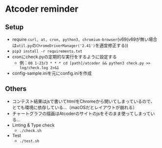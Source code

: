 # Atcoder reminder

## Setup

- require `curl, at, cron, python3, chromium-browser`(v69(v69が無い場合は`util.py`の`ChromeDriverManager('2.41')`を適宜修正する))
- `pip3 install -r requirements.txt`
- cronにcheck.pyの定期的な実行をするように設定する
  - 例：`00 1-23/3 * * * cd [path]/atcoder && python3 check.py >> log/check.log 2>&1`
- config-sample.iniを元にconfig.iniを作成

## Others

- コンテスト結果はjsで書いてhtmlをChromeから開いてしまっているので、とても環境に依存している…（macOSだとレイアウトが崩れる）
- チャートグラフの描画はAtcoderのサイトのjsをそのまま使ってしまっている…
- Linting & Type check
  - `./check.sh`
- Test
  - `./test.sh`
